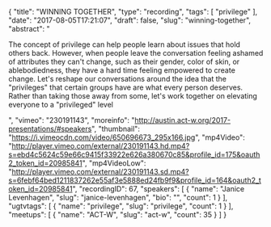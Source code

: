 {
  "title": "WINNING TOGETHER",
  "type": "recording",
  "tags": [
    "privilege"
  ],
  "date": "2017-08-05T17:21:07",
  "draft": false,
  "slug": "winning-together",
  "abstract": "<p>The concept of privilege can help people learn about issues that hold others back. However, when people leave the conversation feeling ashamed of attributes they can't change, such as their gender, color of skin, or ablebodiedness, they have a hard time feeling empowered to create change. Let's reshape our conversations around the idea that the \"privileges\" that certain groups have are what every person deserves. Rather than taking those away from some, let's work together on elevating everyone to a \"privileged\" level</p>",
  "vimeo": "230191143",
  "moreinfo": "http://austin.act-w.org/2017-presentations/#speakers",
  "thumbnail": "https://i.vimeocdn.com/video/650696673_295x166.jpg",
  "mp4Video": "http://player.vimeo.com/external/230191143.hd.mp4?s=ebd4c5624c59e66c9415f33922e626a380670c85&profile_id=175&oauth2_token_id=20985841",
  "mp4VideoLow": "http://player.vimeo.com/external/230191143.sd.mp4?s=6febf64bed1211837262e55af3e5888ed24fb9f9&profile_id=164&oauth2_token_id=20985841",
  "recordingID": 67,
  "speakers": [
    {
      "name": "Janice Levenhagen",
      "slug": "janice-levenhagen",
      "bio": "",
      "count": 1
    }
  ],
  "ugtvtags": [
    {
      "name": "privilege",
      "slug": "privilege",
      "count": 1
    }
  ],
  "meetups": [
    {
      "name": "ACT-W",
      "slug": "act-w",
      "count": 35
    }
  ]
}